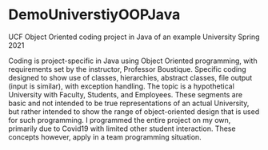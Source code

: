 # DemoUniverstiyOOPJava
UCF Object Oriented coding project in Java of an example University Spring 2021

Coding is project-specific in Java using Object Oriented programming, with requirements set by the instructor, Professor Boustique.
Specific coding designed to show use of classes, hierarchies, abstract classes, file output (input is similar), with exception handling.
The topic is a hypothetical University with Faculty, Students, and Employees.  These segments are basic and not intended to be
true representations of an actual University, but rather intended to show the range of object-oriented design that is used for
such programming.  I programmed the entire project on my own, primarily due to Covid19 with limited other student interaction.
These concepts however, apply in a team programming situation.
